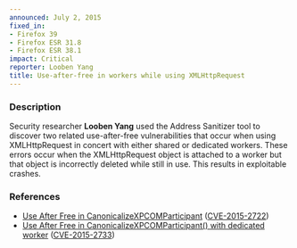 ```yaml
---
announced: July 2, 2015
fixed_in:
- Firefox 39
- Firefox ESR 31.8
- Firefox ESR 38.1
impact: Critical
reporter: Looben Yang
title: Use-after-free in workers while using XMLHttpRequest
---
```


<h3>Description</h3>

<p>Security researcher <strong>Looben Yang</strong> used the Address Sanitizer
tool to discover two related use-after-free vulnerabilities that occur when
using XMLHttpRequest in concert with either shared or dedicated workers. These
errors occur when the XMLHttpRequest object is attached to a worker but that
object is incorrectly deleted while still in use. This results in exploitable
crashes.</p>

<h3>References</h3>

<ul>
  <li><a href="https://bugzilla.mozilla.org/show_bug.cgi?id=1166924">
       Use After Free in CanonicalizeXPCOMParticipant</a>
(<a href="http://cve.mitre.org/cgi-bin/cvename.cgi?name=CVE-2015-2722"
class="ex-ref">CVE-2015-2722</a>)</li>
  <li><a href="https://bugzilla.mozilla.org/show_bug.cgi?id=1169867">
       Use After Free in CanonicalizeXPCOMParticipant() with dedicated
worker</a>
(<a href="http://cve.mitre.org/cgi-bin/cvename.cgi?name=CVE-2015-2733"
class="ex-ref">CVE-2015-2733</a>)</li>
</ul>



